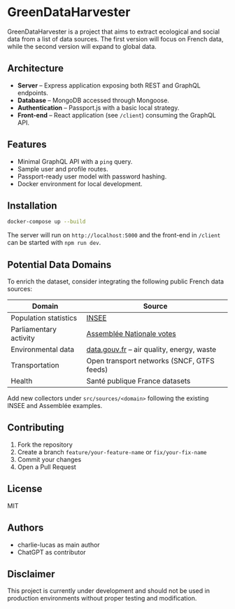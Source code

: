 # GreenDataHarvester
GreenDataHarvester is a project that aims to extract ecological and social data from a list of data sources. The first version will focus on French data, while the second version will expand to global data.

## Architecture
* **Server** – Express application exposing both REST and GraphQL endpoints.
* **Database** – MongoDB accessed through Mongoose.
* **Authentication** – Passport.js with a basic local strategy.
* **Front-end** – React application (see `/client`) consuming the GraphQL API.

## Features
* Minimal GraphQL API with a `ping` query.
* Sample user and profile routes.
* Passport-ready user model with password hashing.
* Docker environment for local development.

## Installation
```bash
docker-compose up --build
```
The server will run on `http://localhost:5000` and the front-end in `/client` can be started with `npm run dev`.

## Potential Data Domains
To enrich the dataset, consider integrating the following public French data sources:

| Domain | Source |
|-------|--------|
| Population statistics | [INSEE](https://www.insee.fr/)
| Parliamentary activity | [Assemblée Nationale votes](https://data.assemblee-nationale.fr/)
| Environmental data | [data.gouv.fr](https://www.data.gouv.fr/) – air quality, energy, waste
| Transportation | Open transport networks (SNCF, GTFS feeds)
| Health | Santé publique France datasets

Add new collectors under `src/sources/<domain>` following the existing INSEE and Assemblée examples.

## Contributing
1. Fork the repository
2. Create a branch `feature/your-feature-name` or `fix/your-fix-name`
3. Commit your changes
4. Open a Pull Request

## License
MIT

## Authors
- charlie-lucas as main author
- ChatGPT as contributor

## Disclaimer
This project is currently under development and should not be used in production environments without proper testing and modification.
